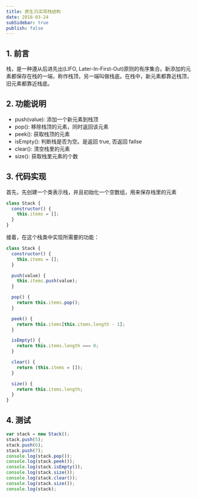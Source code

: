```yaml
---
title: 原生JS实现栈结构
date: 2018-03-24
subSidebar: true
publish: false
---
```



## 1. 前言

栈，是一种遵从后进先出(LIFO, Later-In-First-Out)原则的有序集合。新添加的元素都保存在栈的一端，称作栈顶，另一端叫做栈底。在栈中，新元素都靠近栈顶，旧元素都靠近栈底。

## 2. 功能说明

- push(value): 添加一个新元素到栈顶
- pop(): 移除栈顶的元素，同时返回该元素
- peek(): 获取栈顶的元素
- isEmpty(): 判断栈是否为空。是返回 true, 否返回 fallse
- clear(): 清空栈里的元素
- size(): 获取栈里元素的个数

## 3. 代码实现

首先，先创建一个类表示栈，并且初始化一个空数组，用来保存栈里的元素

```js
class Stack {
  constructor() {
    this.items = [];
  }
}
```

接着，在这个栈类中实现所需要的功能：

```js
class Stack {
  constructor() {
    this.items = [];
  }

  push(value) {
    this.items.push(value);
  }

  pop() {
    return this.items.pop();
  }

  peek() {
    return this.items[this.items.length - 1];
  }

  isEmpty() {
    return this.items.length === 0;
  }

  clear() {
    return (this.items = []);
  }

  size() {
    return this.items.length;
  }
}
```

## 4. 测试

```js
var stack = new Stack();
stack.push(5);
stack.push(6);
stack.push(7);
console.log(stack.pop());
console.log(stack.peek());
console.log(stack.isEmpty());
console.log(stack.size());
console.log(stack.clear());
console.log(stack.size());
console.log(stack);
```

